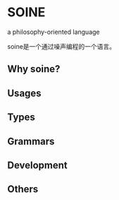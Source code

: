 # SOINE
a philosophy-oriented language

soine是一个通过噪声编程的一个语言。
## Why soine?

## Usages

## Types

## Grammars

## Development

## Others
